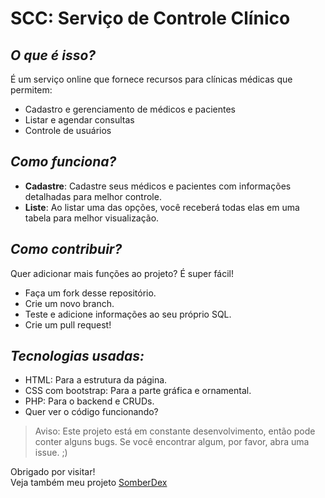 # SCC: Serviço de Controle Clínico

## **_O que é isso?_**

É um serviço online que fornece recursos para clínicas médicas que permitem:
- Cadastro e gerenciamento de médicos e pacientes
- Listar e agendar consultas
- Controle de usuários
  
## **_Como funciona?_**

- **Cadastre**: Cadastre seus médicos e pacientes com informações detalhadas para melhor controle.
- **Liste**: Ao listar uma das opções, você receberá todas elas em uma tabela para melhor visualização.
  
## **_Como contribuir?_**

Quer adicionar mais funções ao projeto? É super fácil!

- Faça um fork desse repositório.
- Crie um novo branch.
- Teste e adicione informações ao seu próprio SQL.
- Crie um pull request!  

## **_Tecnologias usadas:_**

- HTML: Para a estrutura da página.
- CSS com bootstrap: Para a parte gráfica e ornamental.
- PHP: Para o backend e CRUDs.
- Quer ver o código funcionando?

> Aviso: Este projeto está em constante desenvolvimento, então pode conter alguns bugs. Se você encontrar algum, por favor, abra uma issue. ;)

Obrigado por visitar!  
Veja também meu projeto [SomberDex](https://github.com/Bushhdog/SomberDex)
